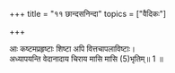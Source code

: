 +++
title = "११ छान्दसनिन्दा"
topics = ["वैदिकः"]

+++
  
आः कष्टमप्रहृष्टाः शिष्टा अपि वित्तचापलाविष्टाः।  
अध्यापयन्ति वेदानादाय चिराय मासि मासि (5)भृतिम्॥ 1 ॥  
  
[^5]: वेतनम्.
